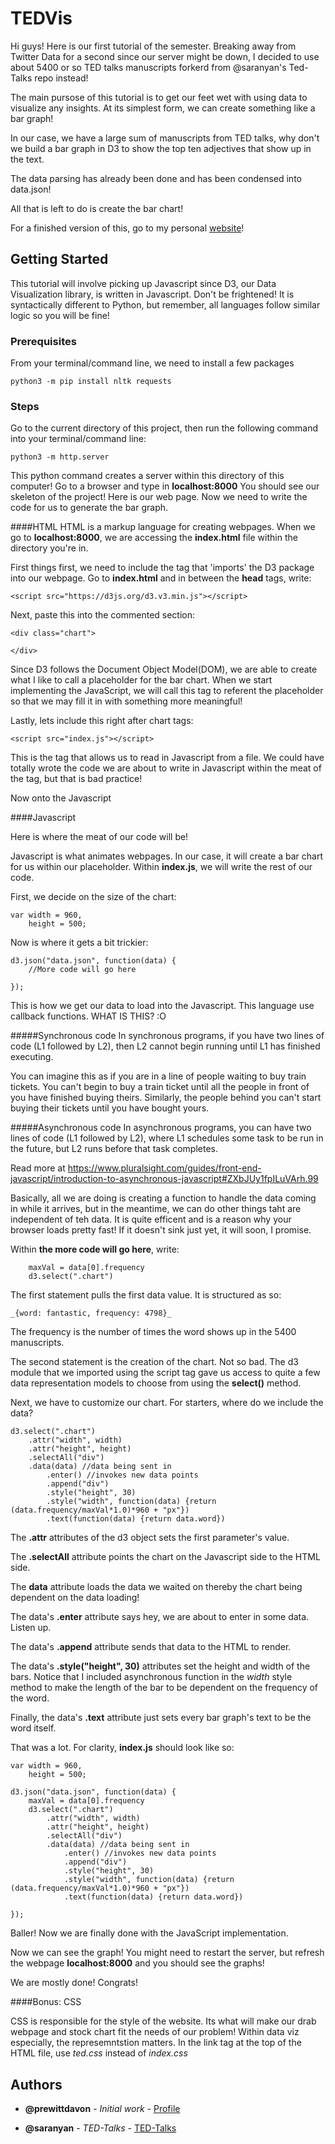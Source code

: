 # TEDVis

Hi guys! Here is our first tutorial of the semester. Breaking away from Twitter Data for a second since our server might be down, I decided to use about 5400 or so TED talks manuscripts forkerd from @saranyan's Ted-Talks repo instead!

The main pursose of this tutorial is to get our feet wet with using data to visualize any insights. At its simplest form, we can create something like a bar graph! 

In our case, we have a large sum of manuscripts from TED talks, why don't we build a bar graph in D3 to show the top ten adjectives that show up in the text. 

The data parsing has already been done and has been condensed into data.json! 

All that is left to do is create the bar chart!

For a finished version of this, go to my personal [website](https://parlieux.com/TED)!

## Getting Started 

This tutorial will involve picking up Javascript since D3, our Data Visualization library, is written in Javascript. Don't be frightened! It is syntactically different to Python, but remember, all languages follow similar logic so you will be fine!


### Prerequisites

From your terminal/command line, we need to install a few packages

```
python3 -m pip install nltk requests
```


### Steps

Go to the current directory of this project, then run the following command into your terminal/command line:

```
python3 -m http.server
```

This python command creates a server within this directory of this computer! Go to a browser and type in **localhost:8000** You should see our skeleton of the project! Here is our web page. Now we need to write the code for us to generate the bar graph.

####HTML
HTML is a markup language for creating webpages. When we go to **localhost:8000**, we are accessing the **index.html** file within the directory you're in.

First things first, we need to include the tag that 'imports' the D3 package into our webpage. Go to **index.html** and in between the **head** tags, write:

```
<script src="https://d3js.org/d3.v3.min.js"></script>
```


Next, paste this into the commented section:

```
<div class="chart">

</div>
```

Since D3 follows the Document Object Model(DOM), we are able to create what I like to call a placeholder for the bar chart. When we start implementing the JavaScript, we will call this tag to referent the placeholder so that we may fill it in with something more meaningful!

Lastly, lets include this right after chart tags:

```
<script src="index.js"></script>
```

This is the tag that allows us to read in Javascript from a file. We could have totally wrote the code we are about to write in Javascript within the meat of the tag, but that is bad practice! 

Now onto the Javascript

####Javascript

Here is where the meat of our code will be!

Javascript is what animates webpages. In our case, it will create a bar chart for us within our placeholder. Within **index.js**, we will write the rest of our code. 

First, we decide on the size of the chart:

```
var width = 960,
    height = 500;
```


Now is where it gets a bit trickier:

```
d3.json("data.json", function(data) {
	//More code will go here

});
```

This is how we get our data to load into the Javascript. This language use callback functions. WHAT IS THIS? :O

#####Synchronous code
In synchronous programs, if you have two lines of code (L1 followed by L2), then L2 cannot begin running until L1 has finished executing.

You can imagine this as if you are in a line of people waiting to buy train tickets. You can't begin to buy a train ticket until all the people in front of you have finished buying theirs. Similarly, the people behind you can't start buying their tickets until you have bought yours.

#####Asynchronous code
In asynchronous programs, you can have two lines of code (L1 followed by L2), where L1 schedules some task to be run in the future, but L2 runs before that task completes.


Read more at https://www.pluralsight.com/guides/front-end-javascript/introduction-to-asynchronous-javascript#ZXbJUy1fpILuVArh.99

Basically, all we are doing is creating a function to handle the data coming in while it arrives, but in the meantime, we can do other things taht are independent of teh data. It is quite efficent and is a reason why your browser loads pretty fast! If it doesn't sink just yet, it will soon, I promise. 

Within **the more code will go here**, write:
```
	maxVal = data[0].frequency
	d3.select(".chart")

```



The first statement pulls the first data value. It is structured as so: 

```
_{word: fantastic, frequency: 4798}_
```

The frequency is the number of times the word shows up in the 5400 manuscripts.



The second statement is the creation of the chart. Not so bad. The d3 module that we imported using the script tag gave us access to quite a few data representation models to choose from using the **select()** method.


Next, we have to customize our chart. For starters, where do we include the data?

```
d3.select(".chart")
    .attr("width", width)
	.attr("height", height)
	.selectAll("div")
	.data(data) //data being sent in
		.enter() //invokes new data points
		.append("div")
		.style("height", 30)
		.style("width", function(data) {return (data.frequency/maxVal*1.0)*960 + "px"})
		.text(function(data) {return data.word})
```

The **.attr** attributes of the d3 object sets the first parameter's value. 

The **.selectAll** attribute points the chart on the Javascript side to the HTML side.

The **data** attribute loads the data we waited on thereby the chart being dependent on the data loading!

The data's **.enter** attribute says hey, we are about to enter in some data. Listen up.

The data's **.append** attribute sends that data to the HTML to render.

The data's **.style("height", 30)** attributes set the height and width of the bars. Notice that I included asynchronous function in the _width_ style method to make the length of the bar to be dependent on the frequency of the word.

Finally, the data's **.text** attribute just sets every bar graph's text to be the word itself.

That was a lot. For clarity, **index.js** should look like so:

```
var width = 960,
    height = 500;

d3.json("data.json", function(data) {
	maxVal = data[0].frequency
	d3.select(".chart")
	    .attr("width", width)
    	.attr("height", height)
		.selectAll("div")
		.data(data) //data being sent in
			.enter() //invokes new data points
			.append("div")
			.style("height", 30)
			.style("width", function(data) {return (data.frequency/maxVal*1.0)*960 + "px"})
			.text(function(data) {return data.word})

});

```

Baller! Now we are finally done with the JavaScript implementation.

Now we can see the graph! You might need to restart the server, but refresh the webpage **localhost:8000** and you should see the graphs!


We are mostly done! Congrats!

####Bonus: CSS

CSS is responsible for the style of the website. Its what will make our drab webpage and stock chart fit the needs of our problem! Within data viz especially, the represemntstion matters. In the link tag at the top of the HTML file, use _ted.css_ instead of _index.css_





## Authors

* **@prewittdavon** - *Initial work* - [Profile](https://github.com/prewittdavon)

* **@saranyan** - *TED-Talks* - [TED-Talks](https://github.com/saranyan/TED-Talks)




